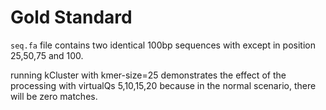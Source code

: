 # Gold Standard

`seq.fa` file contains two identical 100bp sequences with except in position 25,50,75 and 100.

running kCluster with kmer-size=25 demonstrates the effect of the processing with virtualQs 5,10,15,20 because in the normal scenario, there will be zero matches.
